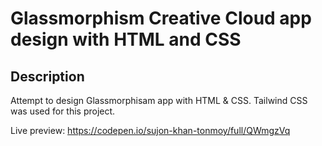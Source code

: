 # Glassmorphism Creative Cloud app design with HTML and CSS

## Description

Attempt to design Glassmorphisam app with HTML & CSS.
Tailwind CSS was used for this project.

Live preview: <https://codepen.io/sujon-khan-tonmoy/full/QWmgzVq>
